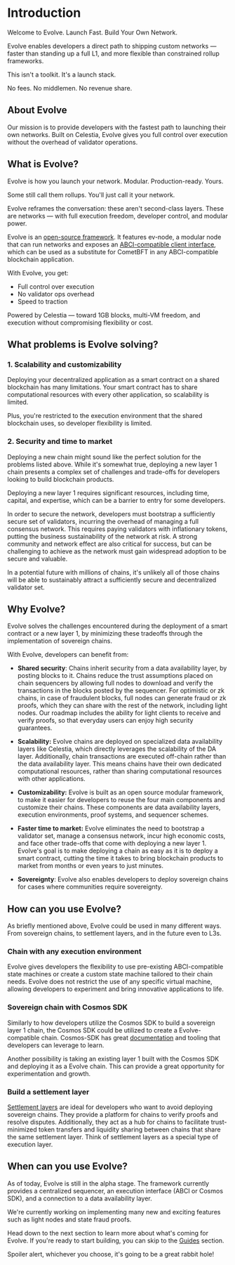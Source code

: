 # Introduction

Welcome to Evolve. Launch Fast. Build Your Own Network.

Evolve enables developers a direct path to shipping custom networks — faster than standing up a full L1, and more flexible than constrained rollup frameworks.

This isn't a toolkit. It's a launch stack.

No fees. No middlemen. No revenue share.

## About Evolve

Our mission is to provide developers with the fastest path to launching their own networks. Built on Celestia, Evolve gives you full control over execution without the overhead of validator operations.

## What is Evolve?

Evolve is how you launch your network. Modular. Production-ready. Yours.

Some still call them rollups. You'll just call it your network.

Evolve reframes the conversation: these aren't second-class layers. These are networks — with full execution freedom, developer control, and modular power.

Evolve is an [open-source framework](https://github.com/evstack/ev-node). It features ev-node, a modular node that can run networks and exposes an [ABCI-compatible client interface](https://github.com/cometbft/cometbft/tree/main/abci), which can be used as a substitute for CometBFT in any ABCI-compatible blockchain application.

With Evolve, you get:

- Full control over execution
- No validator ops overhead  
- Speed to traction

Powered by Celestia — toward 1GB blocks, multi-VM freedom, and execution without compromising flexibility or cost.

## What problems is Evolve solving?

### 1. Scalability and customizability

Deploying your decentralized application as a smart contract on a shared blockchain has many limitations. Your smart contract has to share computational resources with every other application, so scalability is limited.

Plus, you're restricted to the execution environment that the shared blockchain uses, so developer flexibility is limited.

### 2. Security and time to market

Deploying a new chain might sound like the perfect solution for the problems listed above. While it's somewhat true, deploying a new layer 1 chain presents a complex set of challenges and trade-offs for developers looking to build blockchain products.

Deploying a new layer 1 requires significant resources, including time, capital, and expertise, which can be a barrier to entry for some developers.

In order to secure the network, developers must bootstrap a sufficiently secure set of validators, incurring the overhead of managing a full consensus network. This requires paying validators with inflationary tokens, putting the business sustainability of the network at risk. A strong community and network effect are also critical for success, but can be challenging to achieve as the network must gain widespread adoption to be secure and valuable.

In a potential future with millions of chains, it's unlikely all of those chains will be able to sustainably attract a sufficiently secure and decentralized validator set.

## Why Evolve?

Evolve solves the challenges encountered during the deployment of a smart contract or a new layer 1, by minimizing these tradeoffs through the implementation of sovereign chains.

With Evolve, developers can benefit from:

- **Shared security**:
Chains inherit security from a data availability layer, by posting blocks to it. Chains reduce the trust assumptions placed on chain sequencers by allowing full nodes to download and verify the transactions in the blocks posted by the sequencer. For optimistic or zk chains, in case of fraudulent blocks, full nodes can generate fraud or zk proofs, which they can share with the rest of the network, including light nodes. Our roadmap includes the ability for light clients to receive and verify proofs, so that everyday users can enjoy high security guarantees.

- **Scalability:**
Evolve chains are deployed on specialized data availability layers like Celestia, which directly leverages the scalability of the DA layer. Additionally, chain transactions are executed off-chain rather than the data availability layer. This means chains have their own dedicated computational resources, rather than sharing computational resources with other applications.

- **Customizability:**
Evolve is built as an open source modular framework, to make it easier for developers to reuse the four main components and customize their chains. These components are data availability layers, execution environments, proof systems, and sequencer schemes.

- **Faster time to market:**
Evolve eliminates the need to bootstrap a validator set, manage a consensus network, incur high economic costs, and face other trade-offs that come with deploying a new layer 1. Evolve's goal is to make deploying a chain as easy as it is to deploy a smart contract, cutting the time it takes to bring blockchain products to market from months or even years to just minutes.

- **Sovereignty**: Evolve also enables developers to deploy sovereign chains for cases where communities require sovereignty.

## How can you use Evolve?

As briefly mentioned above, Evolve could be used in many different ways. From sovereign chains, to settlement layers, and in the future even to L3s.

### Chain with any execution environment

Evolve gives developers the flexibility to use pre-existing ABCI-compatible state machines or create a custom state machine tailored to their chain needs. Evolve does not restrict the use of any specific virtual machine, allowing developers to experiment and bring innovative applications to life.

### Sovereign chain with Cosmos SDK

Similarly to how developers utilize the Cosmos SDK to build a sovereign layer 1 chain, the Cosmos SDK could be utilized to create a Evolve-compatible chain.
Cosmos-SDK has great [documentation](https://docs.cosmos.network/main) and tooling that developers can leverage to learn.

Another possibility is taking an existing layer 1 built with the Cosmos SDK and deploying it as a Evolve chain. This can provide a great opportunity for experimentation and growth.

### Build a settlement layer

[Settlement layers](https://celestia.org/learn/modular-settlement-layers/settlement-in-the-modular-stack/) are ideal for developers who want to avoid deploying sovereign chains. They provide a platform for chains to verify proofs and resolve disputes.
Additionally, they act as a hub for chains to facilitate trust-minimized token transfers and liquidity sharing between chains that share the same settlement layer.
Think of settlement layers as a special type of execution layer.

## When can you use Evolve?

As of today, Evolve is still in the alpha stage. The framework currently provides a centralized sequencer, an execution interface (ABCI or Cosmos SDK), and a connection to a data availability layer.

We're currently working on implementing many new and exciting features such as light nodes and state fraud proofs.

Head down to the next section to learn more about what's coming for Evolve. If you're ready to start building, you can skip to the [Guides](/guides/gm-world.md) section.

Spoiler alert, whichever you choose, it's going to be a great rabbit hole!
